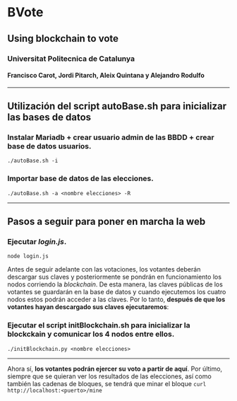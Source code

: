 # BVote

## **Using blockchain to vote**
### Universitat Politecnica de Catalunya
#### Francisco Carot, Jordi Pitarch, Aleix Quintana y Alejandro Rodulfo
---
## Utilización del script autoBase.sh para inicializar las bases de datos

### Instalar Mariadb + crear usuario admin de las BBDD + crear base de datos usuarios.
```./autoBase.sh -i```

### Importar base de datos de las elecciones.
```./autoBase.sh -a <nombre elecciones> -R```

---
## Pasos a seguir para poner en marcha la web

### Ejecutar *login.js*.
```node login.js```

Antes de seguir adelante con las votaciones, los votantes deberán descargar sus claves y posteriormente se pondrán en funcionamiento los nodos corriendo la *blockchain*. De esta manera, las claves públicas de los votantes se guardarán en la base de datos y cuando ejecutemos los cuatro nodos estos podrán acceder a las claves. Por lo tanto, **después de que los votantes hayan descargado sus claves ejecutaremos**:

### Ejecutar el script **initBlockchain.sh** para inicializar la blockckain y comunicar los 4 nodos entre ellos.
```./initBlockchain.py <nombre elecciones> ```

---
Ahora sí, **los votantes podrán ejercer su voto a partir de aquí**.
Por último, siempre que se quieran ver los resultados de las elecciones, así como también las cadenas de bloques, se tendrá que minar el bloque
```curl http://localhost:<puerto>/mine ```
